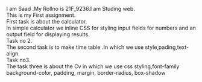 I am Saad .My Rollno is 21F_9236.I am Studing web.<br>
This is my First assignment.<br>
First task is about the calculator.<br>
In simple calculator we inline CSS for styling input fields for numbers and an output field for displaying results. <br>
Task no 2.<br>
The second task is to make time table .In which we use style,pading,text-align.<br>
Task no3.<br>
The task three is about the Cv in which we use css styling,font-family background-color, padding, margin, border-radius, box-shadow<br>

